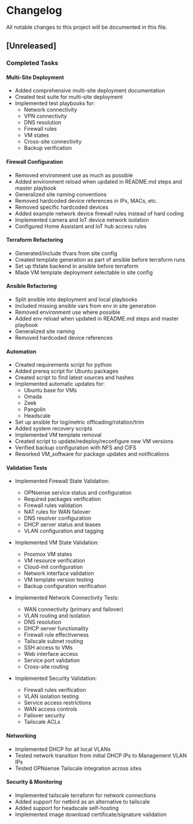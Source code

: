 # Changelog

All notable changes to this project will be documented in this file.

## [Unreleased]

### Completed Tasks

#### Multi-Site Deployment

- Added comprehensive multi-site deployment documentation
- Created test suite for multi-site deployment
- Implemented test playbooks for:
  - Network connectivity
  - VPN connectivity
  - DNS resolution
  - Firewall rules
  - VM states
  - Cross-site connectivity
  - Backup verification

#### Firewall Configuration

- Removed environment use as much as possible
- Added environment reload when updated in README.md steps and master playbook
- Generalized site naming conventions
- Removed hardcoded device references in IPs, MACs, etc.
- Removed specific hardcoded devices
- Added example network device firewall rules instead of hard coding
- Implemented camera and IoT device network isolation
- Configured Home Assistant and IoT hub access rules

#### Terraform Refactoring

- Generated/include tfvars from site config
- Created template generation as part of ansible before terraform runs
- Set up tfstate backend in ansible before terraform
- Made VM template deployment selectable in site config

#### Ansible Refactoring

- Split ansible into deployment and local playbooks
- Included missing ansible vars from env in site generation
- Removed environment use where possible
- Added env reload when updated in README.md steps and master playbook
- Generalized site naming
- Removed hardcoded device references

#### Automation

- Created requirements script for python
- Added prereq script for Ubuntu packages
- Created script to find latest sources and hashes
- Implemented automatic updates for:
  - Ubuntu base for VMs
  - Omada
  - Zeek
  - Pangolin
  - Headscale
- Set up ansible for log/metric offloading/rotation/trim
- Added system recovery scripts
- Implemented VM template removal
- Created script to update/redeploy/reconfigure new VM versions
- Verified backup configuration with NFS and CIFS
- Reworked VM_software for package updates and notifications

#### Validation Tests

- Implemented Firewall State Validation:
  - OPNsense service status and configuration
  - Required packages verification
  - Firewall rules validation
  - NAT rules for WAN failover
  - DNS resolver configuration
  - DHCP server status and leases
  - VLAN configuration and tagging

- Implemented VM State Validation:
  - Proxmox VM states
  - VM resource verification
  - Cloud-init configuration
  - Network interface validation
  - VM template version testing
  - Backup configuration verification

- Implemented Network Connectivity Tests:
  - WAN connectivity (primary and failover)
  - VLAN routing and isolation
  - DNS resolution
  - DHCP server functionality
  - Firewall rule effectiveness
  - Tailscale subnet routing
  - SSH access to VMs
  - Web interface access
  - Service port validation
  - Cross-site routing

- Implemented Security Validation:
  - Firewall rules verification
  - VLAN isolation testing
  - Service access restrictions
  - WAN access controls
  - Failover security
  - Tailscale ACLs

#### Networking

- Implemented DHCP for all local VLANs
- Tested network transition from initial DHCP IPs to Management VLAN IPs
- Tested OPNsense Tailscale integration across sites

#### Security & Monitoring

- Implemented tailscale terraform for network connections
- Added support for netbird as an alternative to tailscale
- Added support for headscale self-hosting
- Implemented image download certificate/signature validation
